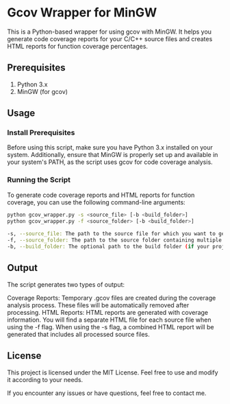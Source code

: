 # Gcov Wrapper for MinGW

This is a Python-based wrapper for using gcov with MinGW. It helps you generate code coverage reports for your C/C++ source files and creates HTML reports for function coverage percentages.

## Prerequisites

1. Python 3.x
2. MinGW (for gcov)

## Usage

### Install Prerequisites

Before using this script, make sure you have Python 3.x installed on your system. Additionally, ensure that MinGW is properly set up and available in your system's PATH, as the script uses gcov for code coverage analysis.

### Running the Script

To generate code coverage reports and HTML reports for function coverage, you can use the following command-line arguments:

```sh
python gcov_wrapper.py -s <source_file> [-b <build_folder>]
python gcov_wrapper.py -f <source_folder> [-b <build_folder>]
                       
-s, --source_file: The path to the source file for which you want to generate a coverage report.
-f, --source_folder: The path to the source folder containing multiple source files. The script will process all source files in this folder and generate a combined HTML report.
-b, --build_folder: The optional path to the build folder (if your project's build artifacts are located there).
```

## Output

The script generates two types of output:

Coverage Reports: Temporary .gcov files are created during the coverage analysis process. These files will be automatically removed after processing.
HTML Reports: HTML reports are generated with coverage information. You will find a separate HTML file for each source file when using the -f flag. 
When using the -s flag, a combined HTML report will be generated that includes all processed source files.

## License

This project is licensed under the MIT License. Feel free to use and modify it according to your needs.

If you encounter any issues or have questions, feel free to contact me.

